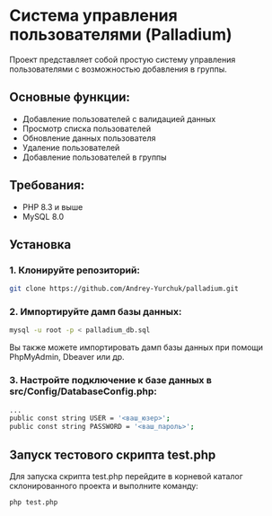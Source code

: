 # Система управления пользователями (Palladium)

Проект представляет собой простую систему управления пользователями с возможностью добавления в группы.

## Основные функции:
- Добавление пользователей с валидацией данных
- Просмотр списка пользователей
- Обновление данных пользователя
- Удаление пользователей
- Добавление пользователей в группы

## Требования:
- PHP 8.3 и выше
- MySQL 8.0

## Установка

### 1. Клонируйте репозиторий:

```bash
git clone https://github.com/Andrey-Yurchuk/palladium.git
```

### 2. Импортируйте дамп базы данных:

```bash
mysql -u root -p < palladium_db.sql
```
Вы также можете импортировать дамп базы данных при помощи PhpMyAdmin, Dbeaver или др. 

### 3. Настройте подключение к базе данных в src/Config/DatabaseConfig.php: 

```bash
...
public const string USER = '<ваш_юзер>';
public const string PASSWORD = '<ваш_пароль>';
```

## Запуск тестового скрипта test.php

Для запуска скрипта test.php перейдите в корневой каталог склонированного проекта и выполните команду:

```bash
php test.php
```